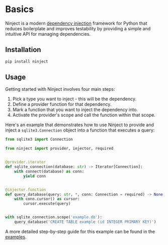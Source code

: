 # Basics

Ninject is a modern
[dependency injection](https://en.wikipedia.org/wiki/Dependency_injection) framework for
Python that reduces boilerplate and improves testability by providing a simple and
intuitive API for managing dependencies.

## Installation

```bash
pip install ninject
```

## Usage

Getting started with Ninject involves four main steps:

1. Pick a type you want to inject - this will be the dependency.
2. Define a provider function for that dependency.
3. Mark a function that you want to inject the dependency into.
4. Activate the provider's scope and call the function within that scope.

Here's an example that demonstrates how to use Ninject to provide and inject a
`sqlite3.Connection` object into a function that executes a query:

```python
from sqlite3 import Connection

from ninject import provider, injector, required


@provider.iterator
def sqlite_connection(database: str) -> Iterator[Connection]:
    with connect(database) as conn:
        yield conn


@injector.function
def query_database(query: str, *, conn: Connection = required) -> None:
    with conn.cursor() as cursor:
        cursor.execute(query)


with sqlite_connection.scope('example.db'):
    query_database('CREATE TABLE example (id INTEGER PRIMARY KEY)')
```

A more detailed step-by-step guide for this example can be found in the
[examples](/examples#sqlite).

